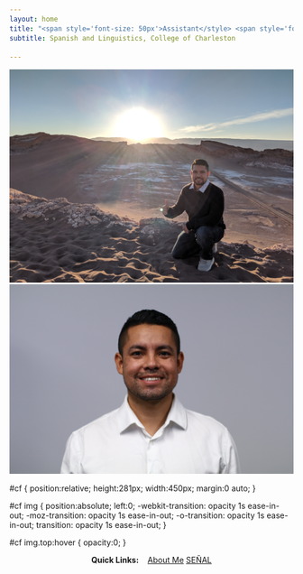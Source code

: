 ```yaml
---
layout: home
title: "<span style='font-size: 50px'>Assistant</style> <span style='font-size: 50px'>Professor</style>"
subtitle: Spanish and Linguistics, College of Charleston

---
```


<div id="cf">
  <img class="bottom" src="/assets/img/Perfil2.jpg" />
  <img class="top" src="/assets/img/Perfil.jpg" />
</div>

#cf {
  position:relative;
  height:281px;
  width:450px;
  margin:0 auto;
}

#cf img {
  position:absolute;
  left:0;
  -webkit-transition: opacity 1s ease-in-out;
  -moz-transition: opacity 1s ease-in-out;
  -o-transition: opacity 1s ease-in-out;
  transition: opacity 1s ease-in-out;
}

#cf img.top:hover {
  opacity:0;
}


<div style="text-align:center">
<strong>Quick Links:</strong> &nbsp;&nbsp;
<a href="https://falconrr.github.io/aboutme/" role="button" class="btn btn-primary">About Me</a>
<a href="http://amigo.pythonanywhere.com/" role="button" class="btn btn-primary">SEÑAL</a>
</div>
